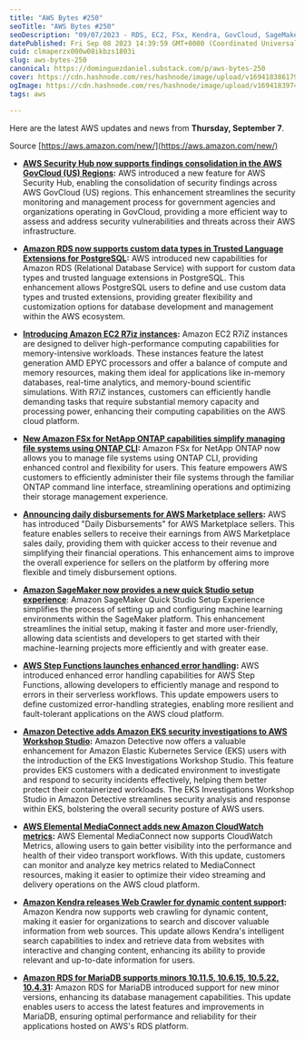 ```yaml
---
title: "AWS Bytes #250"
seoTitle: "AWS Bytes #250"
seoDescription: "09/07/2023 - RDS, EC2, FSx, Kendra, GovCloud, SageMaker, EKS, MariaDB"
datePublished: Fri Sep 08 2023 14:39:59 GMT+0000 (Coordinated Universal Time)
cuid: clmaperzx000w08ikbzs1803i
slug: aws-bytes-250
canonical: https://dominguezdaniel.substack.com/p/aws-bytes-250
cover: https://cdn.hashnode.com/res/hashnode/image/upload/v1694183861796/0196969a-baa9-4ff6-8f23-fbc0b31e1c0f.jpeg
ogImage: https://cdn.hashnode.com/res/hashnode/image/upload/v1694183974852/290bb146-5f69-452c-8787-82825c8007fb.jpeg
tags: aws

---
```


Here are the latest AWS updates and news from **Thursday, September 7**.

Source [https://aws.amazon.com/new/](https://aws.amazon.com/new/)

* [**AWS Security Hub now supports findings consolidation in the AWS GovCloud (US) Regions**](https://aws.amazon.com/about-aws/whats-new/2023/09/aws-security-hub-findings-consolidation-aws-govcloud-us-regions/)**:** AWS introduced a new feature for AWS Security Hub, enabling the consolidation of security findings across AWS GovCloud (US) regions. This enhancement streamlines the security monitoring and management process for government agencies and organizations operating in GovCloud, providing a more efficient way to assess and address security vulnerabilities and threats across their AWS infrastructure.
    
* [**Amazon RDS now supports custom data types in Trusted Language Extensions for PostgreSQL**](https://aws.amazon.com/about-aws/whats-new/2023/09/amazon-rds-custom-data-types-trusted-language-extensions-postgre-sql/)**:** AWS introduced new capabilities for Amazon RDS (Relational Database Service) with support for custom data types and trusted language extensions in PostgreSQL. This enhancement allows PostgreSQL users to define and use custom data types and trusted extensions, providing greater flexibility and customization options for database development and management within the AWS ecosystem.
    
* [**Introducing Amazon EC2 R7iz instances**](https://aws.amazon.com/about-aws/whats-new/2023/09/amazon-ec2-r7iz-instances/)**:** Amazon EC2 R7iZ instances are designed to deliver high-performance computing capabilities for memory-intensive workloads. These instances feature the latest generation AMD EPYC processors and offer a balance of compute and memory resources, making them ideal for applications like in-memory databases, real-time analytics, and memory-bound scientific simulations. With R7iZ instances, customers can efficiently handle demanding tasks that require substantial memory capacity and processing power, enhancing their computing capabilities on the AWS cloud platform.
    
* [**New Amazon FSx for NetApp ONTAP capabilities simplify managing file systems using ONTAP CLI**](https://aws.amazon.com/about-aws/whats-new/2023/09/amazon-fsx-netapp-ontap-managing-file-systems-ontap-cli/)**:** Amazon FSx for NetApp ONTAP now allows you to manage file systems using ONTAP CLI, providing enhanced control and flexibility for users. This feature empowers AWS customers to efficiently administer their file systems through the familiar ONTAP command line interface, streamlining operations and optimizing their storage management experience.
    
* [**Announcing daily disbursements for AWS Marketplace sellers**](https://aws.amazon.com/about-aws/whats-new/2023/09/daily-disbursements-aws-marketplace-sellers/)**:** AWS has introduced "Daily Disbursements" for AWS Marketplace sellers. This feature enables sellers to receive their earnings from AWS Marketplace sales daily, providing them with quicker access to their revenue and simplifying their financial operations. This enhancement aims to improve the overall experience for sellers on the platform by offering more flexible and timely disbursement options.
    
* [**Amazon SageMaker now provides a new quick Studio setup experience**](https://aws.amazon.com/about-aws/whats-new/2023/09/amazon-sagemaker-quick-studio-setup-experience/): Amazon SageMaker Quick Studio Setup Experience simplifies the process of setting up and configuring machine learning environments within the SageMaker platform. This enhancement streamlines the initial setup, making it faster and more user-friendly, allowing data scientists and developers to get started with their machine-learning projects more efficiently and with greater ease.
    
* [**AWS Step Functions launches enhanced error handling**](https://aws.amazon.com/about-aws/whats-new/2023/09/aws-step-functions-enhanced-error-handling/)**:** AWS introduced enhanced error handling capabilities for AWS Step Functions, allowing developers to efficiently manage and respond to errors in their serverless workflows. This update empowers users to define customized error-handling strategies, enabling more resilient and fault-tolerant applications on the AWS cloud platform.
    
* [**Amazon Detective adds Amazon EKS security investigations to AWS Workshop Studio**](https://aws.amazon.com/about-aws/whats-new/2023/09/amazon-detective-eks-investigations-workshop-studio/)**:** Amazon Detective now offers a valuable enhancement for Amazon Elastic Kubernetes Service (EKS) users with the introduction of the EKS Investigations Workshop Studio. This feature provides EKS customers with a dedicated environment to investigate and respond to security incidents effectively, helping them better protect their containerized workloads. The EKS Investigations Workshop Studio in Amazon Detective streamlines security analysis and response within EKS, bolstering the overall security posture of AWS users.
    
* [**AWS Elemental MediaConnect adds new Amazon CloudWatch metrics**](https://aws.amazon.com/about-aws/whats-new/2023/09/aws-elemental-mediaconnect-cloudwatch-metrics/)**:** AWS Elemental MediaConnect now supports CloudWatch Metrics, allowing users to gain better visibility into the performance and health of their video transport workflows. With this update, customers can monitor and analyze key metrics related to MediaConnect resources, making it easier to optimize their video streaming and delivery operations on the AWS cloud platform.
    
* [**Amazon Kendra releases Web Crawler for dynamic content support**](https://aws.amazon.com/about-aws/whats-new/2023/09/amazon-kendra-web-crawler-dynamic-content/)**:** Amazon Kendra now supports web crawling for dynamic content, making it easier for organizations to search and discover valuable information from web sources. This update allows Kendra's intelligent search capabilities to index and retrieve data from websites with interactive and changing content, enhancing its ability to provide relevant and up-to-date information for users.
    
* [**Amazon RDS for MariaDB supports minors 10.11.5, 10.6.15, 10.5.22, 10.4.31**](https://aws.amazon.com/about-aws/whats-new/2023/09/amazon-rds-mariadb-supports-new-minors/)**:** Amazon RDS for MariaDB introduced support for new minor versions, enhancing its database management capabilities. This update enables users to access the latest features and improvements in MariaDB, ensuring optimal performance and reliability for their applications hosted on AWS's RDS platform.